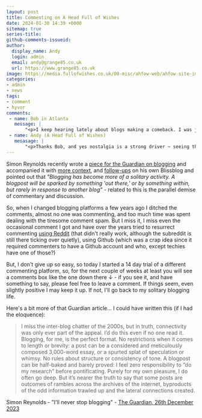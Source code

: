 ```yaml
---
layout: post
title: Commenting on A Head Full of Wishes
date: 2024-01-30 14:39 +0000
sitemap: true
series-title:
github-comments-issueid:
author:
  display_name: Andy
  login: admin
  email: andy@grange85.co.uk
  url: https://www.grange85.co.uk
image: https://media.fullofwishes.co.uk/00-misc/ahfow-web/ahfow-site-image-1280x720.jpg
categories:
- admin
- news
tags:
- comment
- hyvor
comments:
 - name: Bob in Atlanta
   message: |
       "<p>I keep hearing lately about blogs making a comeback. I was just musing to a friend (who also maintains a music-centric blog), if the surviving bloggers are mostly music blogs?</p><br /><p>I\u2019m kind of out of the habit of checking RSS feeds for blog updates because of the inexorable attraction of the primary social media outlets, but the idea of going back to that is attractive to me, if only to escape some of the tiresome annoyances of the big platforms. </p><br /><p>Perhaps it\u2019s a nostalgia thing, but right now it sounds very refreshing. Anyways, keep at it! Love your content\u2026</p>"
 - name: Andy (A Head Full of Wishes)
   mesasage: |
       "<p>Thanks Bob, and yes nostalgia is a strong driver ~ seeing the past through those rose coloured specs is dangerous though. But a blogging comeback would be good\u2026</p><br /><p>Now to get a blogroll together.</p>"
---
```

Simon Reynolds recently wrote a [piece for the Guardian on blogging](https://www.theguardian.com/commentisfree/2023/dec/26/blogging-freedom-outdated-format) and accompanied it with [more context](http://blissout.blogspot.com/2023/12/ou-sont-les-blogs-dantan.html), and [follow-ups](http://blissout.blogspot.com/2024/01/blogs-continued.html) on his own Blissblog and pointed out that _"Blogging has become more of a solitary activity. A blogpost will be sparked by something 'out there,' or by something within, but rarely in response to another blog"_ - related to this is the parallel demise of commentary and discussion.

So, when I changed blogging platforms a few years ago I ditched the comments, almost no one was commenting, and too much time was spent dealing with the tiresome comment spam. But I miss it, I miss even the occasional comment I got and have over the years tried to resurrect commenting [using Reddit](https://www.reddit.com/r/aheadfullofwishes/) (that didn't really work, although the subreddit is still there ticking over quietly), using Github (which was a crap idea since it required commenters to have a Github account and who, except techies have one of those?)

But, I don't give up so easy, so today I started a 14 day trial of a different commenting platform, so, for the next couple of weeks at least you will see a comments box like the one down there &#8595; - if you see it, and have something to say, please feel free to leave a comment. If things seem, even slightly positive I may keep it up. If not, I'll go back to my solitary blogging life.

Here's a bit more of that Guardian article... I could have written this (if I had the eloquence):

<blockquote>
I miss the inter-blog chatter of the 2000s, but in truth, connectivity was only ever part of the appeal. I’d do this even if no one read it. Blogging, for me, is the perfect format. No restrictions when it comes to length or brevity: a post can be a considered and meticulously composed 3,000-word essay, or a spurted splat of speculation or whimsy. No rules about structure or consistency of tone. A blogpost can be half-baked and barely proved: I feel zero responsibility to “do my research” before pontificating. Purely for my own pleasure, I do often go deep. But it’s nearer the truth to say that some posts are outcomes of rambles across the archives of the internet, byproducts of the odd information trawled up and the lateral connections created.
</blockquote>
<p class="caption">Simon Reynolds - "I'll never stop blogging" - <a href="https://www.theguardian.com/commentisfree/2023/dec/26/blogging-freedom-outdated-format">The Guardian, 26th December 2023</a></p>
